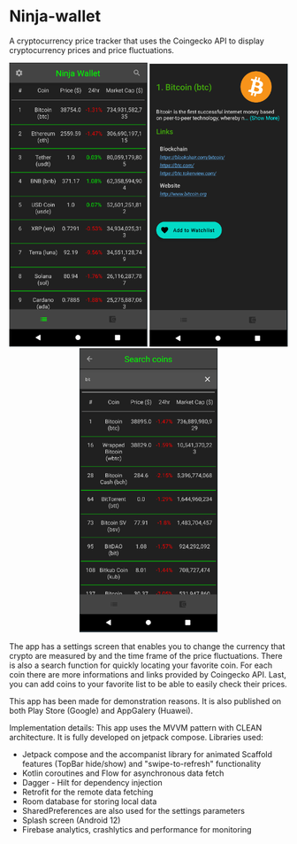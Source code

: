 # Ninja-wallet

A cryptocurrency price tracker that uses the Coingecko API to display cryptocurrency prices and price fluctuations.

<p align="center">
  <img src="app/images/Screenshots/mainScreen.PNG" width="250" title="screenshot1">
  <img src="app/images/Screenshots/detailsScreen.PNG" width="250" title="screenshot2">
  <img src="app/images/Screenshots/searchScreen.PNG" width="250" title="screenshot3">
</p>

The app has a settings screen that enables you to change the currency that crypto are measured by and the time frame of the price fluctuations.
There is also a search function for quickly locating your favorite coin.
For each coin there are more informations and links provided by Coingecko API.
Last, you can add coins to your favorite list to be able to easily check their prices.

This app has been made for demonstration reasons. It is also published on both Play Store (Google) and AppGalery (Huawei).

Implementation details:
This app uses the MVVM pattern with CLEAN architecture. It is fully developed on jetpack compose.
Libraries used:
- Jetpack compose and the accompanist library for animated Scaffold features (TopBar hide/show) and "swipe-to-refresh" functionality
- Kotlin coroutines and Flow for asynchronous data fetch
- Dagger - Hilt for dependency injection
- Retrofit for the remote data fetching
- Room database for storing local data
- SharedPreferences are also used for the settings parameters
- Splash screen (Android 12)
- Firebase analytics, crashlytics and performance for monitoring
